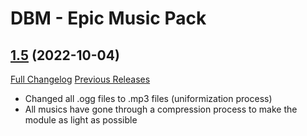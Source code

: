 # DBM - Epic Music Pack

## [1.5](https://github.com/ZelionGG/DBM-EpicMusicPack/tree/v1.5) (2022-10-04)

[Full Changelog](https://github.com/ZelionGG/DBM-EpicMusicPack/compare/v1.4.11...v1.5) [Previous Releases](https://github.com/ZelionGG/DBM-EpicMusicPack/releases)

- Changed all .ogg files to .mp3 files (uniformization process)
- All musics have gone through a compression process to make the module as light as possible
